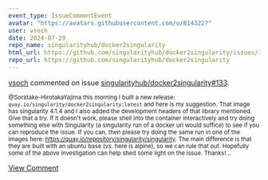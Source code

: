 ```yaml
---
event_type: IssueCommentEvent
avatar: "https://avatars.githubusercontent.com/u/814322?"
user: vsoch
date: 2024-07-29
repo_name: singularityhub/docker2singularity
html_url: https://github.com/singularityhub/docker2singularity/issues/133
repo_url: https://github.com/singularityhub/docker2singularity
---
```


<a href='https://github.com/vsoch' target='_blank'>vsoch</a> commented on issue <a href='https://github.com/singularityhub/docker2singularity/issues/133' target='_blank'>singularityhub/docker2singularity#133</a>.

<small>@Soratake-HirotakaYajima this morning I built a new release: `quay.io/singularity/docker2singularity:latest` and here is my suggestion. That image has singularity 4.1.4 and I also added the development headers of that library mentioned. Give that a try. If it doesn't work, please shell into the container interactively and try doing something else with Singularity (a singularity run of a docker uri would suffice) to see if you can reproduce the issue. If you can, then please try doing the same run in one of the images here: https://quay.io/repository/singularity/singularity. The main difference is that they are built with an ubuntu base (vs. here is alpine), so we can rule that out. Hopefully some of the above investigation can help shed some light on the issue. Thanks!...</small>

<a href='https://github.com/singularityhub/docker2singularity/issues/133' target='_blank'>View Comment</a>